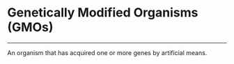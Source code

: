 # Genetically Modified Organisms (GMOs)
---
An organism that has acquired one or more genes by artificial means.